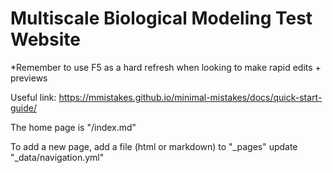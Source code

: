 # Multiscale Biological Modeling Test Website

*Remember to use F5 as a hard refresh when looking to make rapid edits + previews 

Useful link: https://mmistakes.github.io/minimal-mistakes/docs/quick-start-guide/

The home page is "/index.md"

To add a new page, add a file (html or markdown) to "_pages" update "_data/navigation.yml"
